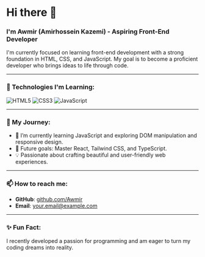 # Hi there 👋  
### I'm Awmir (Amirhossein Kazemi) - Aspiring Front-End Developer  
I'm currently focused on learning front-end development with a strong foundation in HTML, CSS, and JavaScript. My goal is to become a proficient developer who brings ideas to life through code.

---

### 🌟 Technologies I'm Learning:  
![HTML5](https://img.shields.io/badge/HTML5-E34F26?logo=HTML5&logoColor=white&style=for-the-badge)
![CSS3](https://img.shields.io/badge/CSS3-1572B6?logo=CSS3&logoColor=white&style=for-the-badge)
![JavaScript](https://img.shields.io/badge/JavaScript-F7DF1E?logo=JavaScript&logoColor=black&style=for-the-badge)

---

### 🚀 My Journey:  
- 🌱 I’m currently learning JavaScript and exploring DOM manipulation and responsive design.  
- 🎯 Future goals: Master React, Tailwind CSS, and TypeScript.  
- 💡 Passionate about crafting beautiful and user-friendly web experiences.  

---

### 📫 How to reach me:  
- **GitHub**: [github.com/Awmir](https://github.com/Awmir)  
- **Email**: [your.email@example.com](mailto:your.email@example.com)  

---

### ✨ Fun Fact:  
I recently developed a passion for programming and am eager to turn my coding dreams into reality.  
